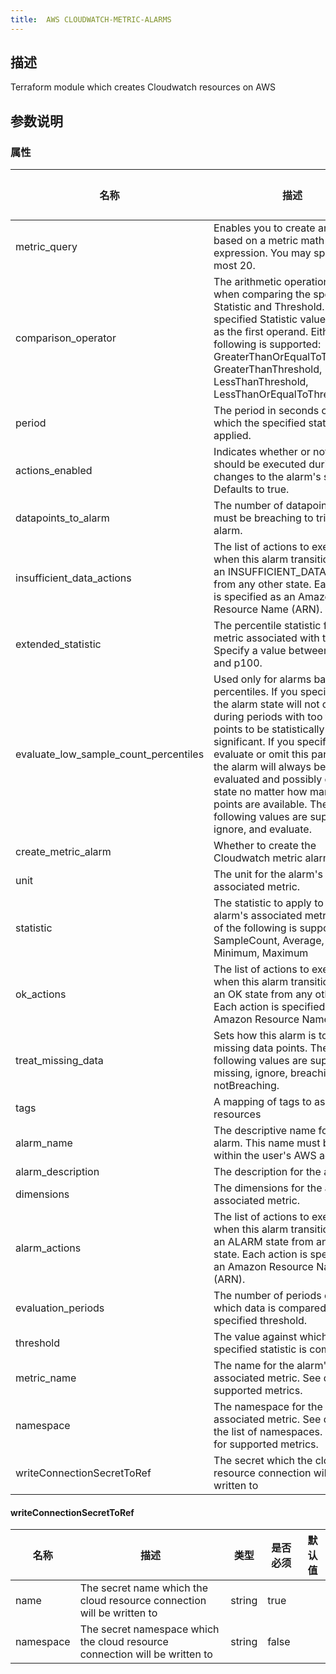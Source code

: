 ```yaml
---
title:  AWS CLOUDWATCH-METRIC-ALARMS
---
```


## 描述

Terraform module which creates Cloudwatch resources on AWS

## 参数说明


### 属性

 名称 | 描述 | 类型 | 是否必须 | 默认值 
 ------------ | ------------- | ------------- | ------------- | ------------- 
 metric_query | Enables you to create an alarm based on a metric math expression. You may specify at most 20. | any | false |  
 comparison_operator | The arithmetic operation to use when comparing the specified Statistic and Threshold. The specified Statistic value is used as the first operand. Either of the following is supported: GreaterThanOrEqualToThreshold, GreaterThanThreshold, LessThanThreshold, LessThanOrEqualToThreshold. | string | true |  
 period | The period in seconds over which the specified statistic is applied. | string | false |  
 actions_enabled | Indicates whether or not actions should be executed during any changes to the alarm's state. Defaults to true. | bool | false |  
 datapoints_to_alarm | The number of datapoints that must be breaching to trigger the alarm. | number | false |  
 insufficient_data_actions | The list of actions to execute when this alarm transitions into an INSUFFICIENT_DATA state from any other state. Each action is specified as an Amazon Resource Name (ARN). | list(string) | false |  
 extended_statistic | The percentile statistic for the metric associated with the alarm. Specify a value between p0.0 and p100. | string | false |  
 evaluate_low_sample_count_percentiles | Used only for alarms based on percentiles. If you specify ignore, the alarm state will not change during periods with too few data points to be statistically significant. If you specify evaluate or omit this parameter, the alarm will always be evaluated and possibly change state no matter how many data points are available. The following values are supported: ignore, and evaluate. | string | false |  
 create_metric_alarm | Whether to create the Cloudwatch metric alarm | bool | false |  
 unit | The unit for the alarm's associated metric. | string | false |  
 statistic | The statistic to apply to the alarm's associated metric. Either of the following is supported: SampleCount, Average, Sum, Minimum, Maximum | string | false |  
 ok_actions | The list of actions to execute when this alarm transitions into an OK state from any other state. Each action is specified as an Amazon Resource Name (ARN). | list(string) | false |  
 treat_missing_data | Sets how this alarm is to handle missing data points. The following values are supported: missing, ignore, breaching and notBreaching. | string | false |  
 tags | A mapping of tags to assign to all resources | map(string) | false |  
 alarm_name | The descriptive name for the alarm. This name must be unique within the user's AWS account. | string | true |  
 alarm_description | The description for the alarm. | string | false |  
 dimensions | The dimensions for the alarm's associated metric. | any | false |  
 alarm_actions | The list of actions to execute when this alarm transitions into an ALARM state from any other state. Each action is specified as an Amazon Resource Name (ARN). | list(string) | false |  
 evaluation_periods | The number of periods over which data is compared to the specified threshold. | number | true |  
 threshold | The value against which the specified statistic is compared. | number | true |  
 metric_name | The name for the alarm's associated metric. See docs for supported metrics. | string | false |  
 namespace | The namespace for the alarm's associated metric. See docs for the list of namespaces. See docs for supported metrics. | string | false |  
 writeConnectionSecretToRef | The secret which the cloud resource connection will be written to | [writeConnectionSecretToRef](#writeConnectionSecretToRef) | false |  


#### writeConnectionSecretToRef

 名称 | 描述 | 类型 | 是否必须 | 默认值 
 ------------ | ------------- | ------------- | ------------- | ------------- 
 name | The secret name which the cloud resource connection will be written to | string | true |  
 namespace | The secret namespace which the cloud resource connection will be written to | string | false |  
